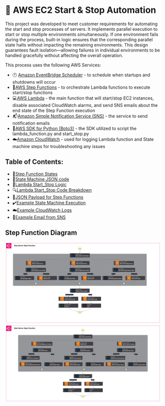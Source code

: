 # 🚀 AWS EC2 Start & Stop Automation

This project was developed to meet customer requirements for automating the start and stop processes of servers. It implements parallel execution to start or stop multiple environments simultaneously. If one environment fails during the process, built-in logic ensures that the corresponding parallel state halts without impacting the remaining environments. This design guarantees fault isolation—allowing failures in individual environments to be handled gracefully without affecting the overall operation.

This process uses the following AWS Services:
- 🕐 [Amazon EventBridge Scheduler](https://docs.aws.amazon.com/scheduler/latest/UserGuide/what-is-scheduler.html) - to schedule when startups and shutdowns will occur
- 🧠[AWS Step Functions](https://docs.aws.amazon.com/step-functions/latest/dg/welcome.html) - to orchestrate Lambda functions to execute start/stop functions
- 💻[AWS Lambda](https://docs.aws.amazon.com/lambda/latest/dg/welcome.html) - the main function that will start/stop EC2 instances, disable associated CloudWatch alarms, and send SNS emails about the end state of the Step Function execution
- 📬[Amazon Simple Notification Service (SNS)](https://docs.aws.amazon.com/sns/latest/dg/welcome.html) - the service to send notification emails 
- 📖[AWS SDK for Python (Boto3)](https://boto3.amazonaws.com/v1/documentation/api/latest/index.html) - the SDK utilized to script the lambda_function.py and start_stop.py
- ☁️[Amazon CloudWatch](https://docs.aws.amazon.com/AmazonCloudWatch/latest/monitoring/WhatIsCloudWatch.html) - used for logging Lambda function and State machine steps for troubleshooting any issues

## Table of Contents:
- 🧠[Step Function States](./docs/step_function_states.md)
- 📃[State Machine JSON code](./docs/state_machine.md)
- 🤔[Lambda Start_Stop Logic](./docs/start_stop.md)
- 🔍[Lambda Start_Stop Code Breakdown](./docs/start_stop_code.md)
- 📃[JSON Payload for Step Functions](./docs/JSON_payload.md)
- ✔️[Example State Machine Execution](./docs/state_machine_execution.md)
- ☁️[Example CloudWatch Logs](./docs/cloudwatch.md)
- 📧[Example Email from SNS](./docs/sns.md)

## Step Function Diagram
![Stop State Machine](./docs/img/parallel_stop_arch.png)
![Start State Machine](./docs/img/parallel_start_arch.png)
